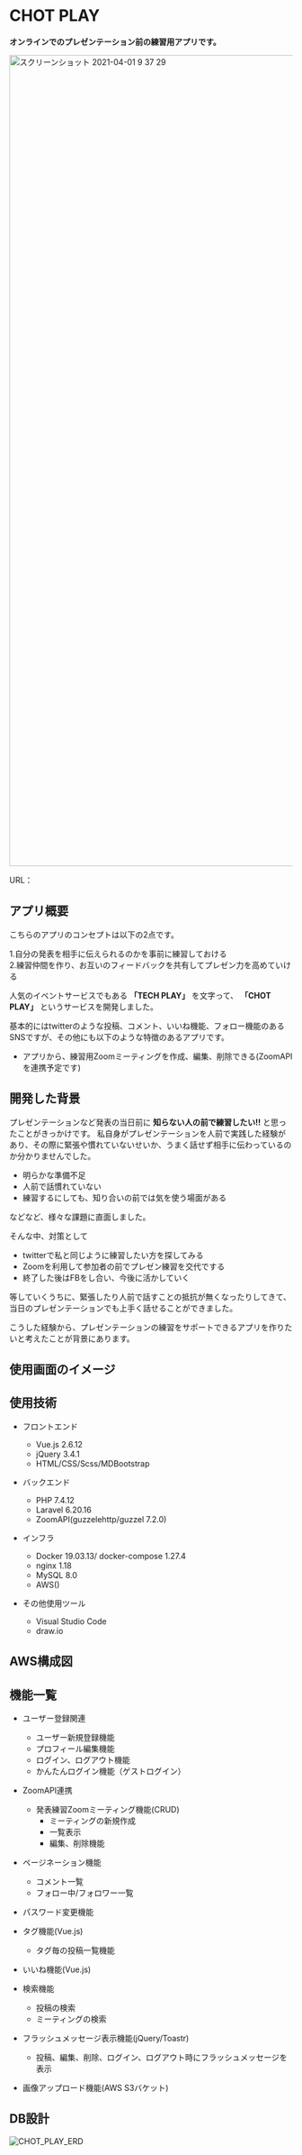 # CHOT PLAY
**オンラインでのプレゼンテーション前の練習用アプリです。**

<img width="1440" alt="スクリーンショット 2021-04-01 9 37 29" src="https://user-images.githubusercontent.com/54095995/113227693-3c72b200-92ce-11eb-8025-608781cc189e.png">


URL：

## アプリ概要
こちらのアプリのコンセプトは以下の2点です。

 1.自分の発表を相手に伝えられるのかを事前に練習しておける<br>
 2.練習仲間を作り、お互いのフィードバックを共有してプレゼン力を高めていける
 
人気のイベントサービスでもある **「TECH PLAY」** を文字って、 **「CHOT PLAY」** というサービスを開発しました。
 
基本的にはtwitterのような投稿、コメント、いいね機能、フォロー機能のあるSNSですが、その他にも以下のような特徴のあるアプリです。

 - アプリから、練習用Zoomミーティングを作成、編集、削除できる(ZoomAPIを連携予定です)
 
## 開発した背景
プレゼンテーションなど発表の当日前に **知らない人の前で練習したい!!** と思ったことがきっかけです。
私自身がプレゼンテーションを人前で実践した経験があり、その際に緊張や慣れていないせいか、うまく話せず相手に伝わっているのか分かりませんでした。

- 明らかな準備不足
- 人前で話慣れていない
- 練習するにしても、知り合いの前では気を使う場面がある

などなど、様々な課題に直面しました。

そんな中、対策として

- twitterで私と同じように練習したい方を探してみる
- Zoomを利用して参加者の前でプレゼン練習を交代でする
- 終了した後はFBをし合い、今後に活かしていく

等していくうちに、緊張したり人前で話すことの抵抗が無くなったりしてきて、当日のプレゼンテーションでも上手く話せることができました。

こうした経験から、プレゼンテーションの練習をサポートできるアプリを作りたいと考えたことが背景にあります。

## 使用画面のイメージ

## 使用技術

+ フロントエンド
    + Vue.js 2.6.12
    + jQuery 3.4.1
    + HTML/CSS/Scss/MDBootstrap

+ バックエンド
    + PHP 7.4.12
    + Laravel 6.20.16
    + ZoomAPI(guzzelehttp/guzzel 7.2.0)

+ インフラ
    + Docker 19.03.13/ docker-compose 1.27.4
    + nginx 1.18
    + MySQL 8.0
    + AWS()

+ その他使用ツール
    + Visual Studio Code
    + draw.io

## AWS構成図

## 機能一覧

+ ユーザー登録関連
    + ユーザー新規登録機能
    + プロフィール編集機能
    + ログイン、ログアウト機能
    + かんたんログイン機能（ゲストログイン）

+ ZoomAPI連携
    + 発表練習Zoomミーティング機能(CRUD)
        + ミーティングの新規作成
        + 一覧表示
        + 編集、削除機能

+ ページネーション機能
    + コメント一覧
    + フォロー中/フォロワー一覧

+ パスワード変更機能

+ タグ機能(Vue.js)
    + タグ毎の投稿一覧機能

+ いいね機能(Vue.js)

+ 検索機能
    + 投稿の検索
    + ミーティングの検索

+ フラッシュメッセージ表示機能(jQuery/Toastr)
    + 投稿、編集、削除、ログイン、ログアウト時にフラッシュメッセージを表示

+ 画像アップロード機能(AWS S3バケット)

## DB設計

![CHOT_PLAY_ERD](https://user-images.githubusercontent.com/54095995/115883843-3618c580-a489-11eb-848f-73a56bd05bc1.png)
